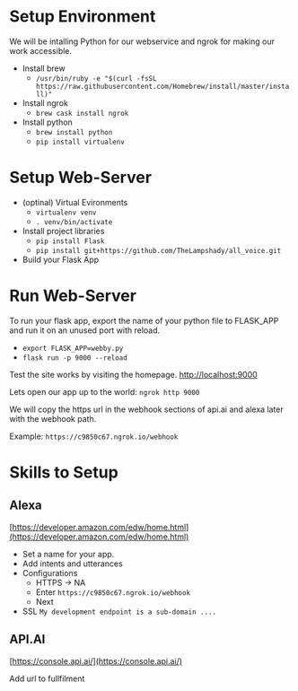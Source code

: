 # Setup Environment
We will be intalling Python for our webservice and ngrok for making our work accessible.

* Install brew
	* `/usr/bin/ruby -e "$(curl -fsSL https://raw.githubusercontent.com/Homebrew/install/master/install)"`
* Install ngrok
	* `brew cask install ngrok`
* Install python
	* `brew install python`
	* `pip install virtualenv`

# Setup Web-Server
* (optinal) Virtual Evironments
	* `virtualenv venv`
	* `. venv/bin/activate`
* Install project libraries
	* `pip install Flask`
	* `pip install git+https://github.com/TheLampshady/all_voice.git`
* Build your Flask App

# Run Web-Server
To run your flask app, export the name of your python file to FLASK_APP and run it on an unused port with reload.

* `export FLASK_APP=webby.py`
* `flask run -p 9000 --reload`

Test the site works by visiting the homepage. [http://localhost:9000](http://localhost:9000)

Lets open our app up to the world:
`ngrok http 9000 `

We will copy the https url in the webhook sections of api.ai and alexa later with the webhook path.

Example:
`https://c9850c67.ngrok.io/webhook`

# Skills to Setup
## Alexa
[https://developer.amazon.com/edw/home.html](https://developer.amazon.com/edw/home.html)

* Set a name for your app.
* Add intents and utterances
* Configurations
	* HTTPS -> NA
	* Enter `https://c9850c67.ngrok.io/webhook`
	* Next
* SSL `My development endpoint is a sub-domain ....`

## API.AI
[https://console.api.ai/](https://console.api.ai/)

Add url to fullfilment 
